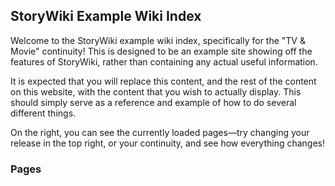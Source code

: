 <article>

## StoryWiki Example Wiki Index

Welcome to the StoryWiki example wiki index, specifically for the "TV & Movie"
continuity! This is designed to be an example site showing off the features of
StoryWiki, rather than containing any actual useful information.

It is expected that you will replace this content, and the rest of the content
on this website, with the content that you wish to actually display. This should
simply serve as a reference and example of how to do several different things.

On the right, you can see the currently loaded pages&mdash;try changing your
release in the top right, or your continuity, and see how everything changes!

</article>
<aside>

### Pages

</aside>